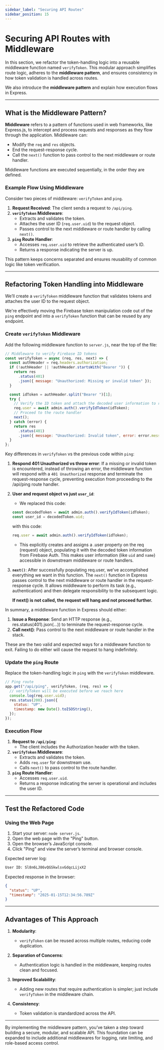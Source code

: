 ```yaml
---
sidebar_label: "Securing API Routes"
sidebar_position: 15
---
```


# Securing API Routes with Middleware

In this section, we refactor the token-handling logic into a reusable middleware function named `verifyToken`. This modular approach simplifies route logic, adheres to the **middleware pattern**, and ensures consistency in how token validation is handled across routes.

We also introduce the **middleware pattern** and explain how execution flows in Express.

---

## What is the Middleware Pattern?

**Middleware** refers to a pattern of functions used in web frameworks, like Express.js, to intercept and process requests and responses as they flow through the application. Middleware can:

- Modify the `req` and `res` objects.
- End the request-response cycle.
- Call the `next()` function to pass control to the next middleware or route handler.

Middleware functions are executed sequentially, in the order they are defined.

### Example Flow Using Middleware

Consider two pieces of middleware: `verifyToken` and `ping`.

1. **Request Received**: The client sends a request to `/api/ping`.
2. **`verifyToken` Middleware**:
   - Extracts and validates the token.
   - Attaches the user ID (`req.user.uid`) to the request object.
   - Passes control to the next middleware or route handler by calling `next()`.
3. **`ping` Route Handler**:
   - Accesses `req.user.uid` to retrieve the authenticated user’s ID.
   - Returns a response indicating the server is up.

This pattern keeps concerns separated and ensures reusability of common logic like token verification.

---

## Refactoring Token Handling into Middleware

We’ll create a `verifyToken` middleware function that validates tokens and attaches the user ID to the request object.

We're effectively moving the Firebase token manipulation code out of the `ping` endpoint and into a `verifyToken` function that can be reused by any endpoint.

### Create `verifyToken` Middleware

Add the following middleware function to `server.js`, near the top of the file:

```javascript
// Middleware to verify Firebase ID tokens
const verifyToken = async (req, res, next) => {
  const authHeader = req.headers.authorization;
  if (!authHeader || !authHeader.startsWith("Bearer ")) {
    return res
      .status(401)
      .json({ message: "Unauthorized: Missing or invalid token" });
  }

  const idToken = authHeader.split("Bearer ")[1];
  try {
    // Verify the ID token and attach the decoded user information to req.user
    req.user = await admin.auth().verifyIdToken(idToken);
    // Proceed to the route handler
    next();
  } catch (error) {
    return res
      .status(401)
      .json({ message: "Unauthorized: Invalid token", error: error.message });
  }
};
```

Key differences in `verifyToken` vs the previous code within `ping`:

1. **Respond 401 Unauthorized vs throw error**: If a missing or invalid token is encountered, instead of throwing an error, the middleware function will respond with a `401 Unauthorized` response and terminate the request-response cycle, preventing execution from proceeding to the /api/ping route handler.
2. **User and request object vs just `user_id`**:
   - We replaced this code:
   ```javascript
   const decodedToken = await admin.auth().verifyIdToken(idToken);
   const user_id = decodedToken.uid;
   ```
   with this code:
   ```javascript
   req.user = await admin.auth().verifyIdToken(idToken);
   ```
   - This explicitly creates and assigns a .user property on the req (request) object, populating it with the decoded token information from Firebase Auth. This makes user information (like `uid` and `name`) accessible in downstream middleware or route handlers.
3. **`next()`**: After successfully populating req.user, we've accomplished everything we want in this function. The `next()` function in Express passes control to the next middleware or route handler in the request-response cycle. It allows middleware to perform its task (e.g., authentication) and then delegate responsibility to the subsequent logic.

   **If next() is not called, the request will hang and not proceed further.**

In summary, a middleware function in Express should either:

1. **Issue a Response**: Send an HTTP response (e.g., res.status(401).json(...)) to terminate the request-response cycle.
2. **Call next()**: Pass control to the next middleware or route handler in the stack.

These are the two valid and expected ways for a middleware function to exit. Failing to do either will cause the request to hang indefinitely.

### Update the `ping` Route

Replace the token-handling logic in `ping` with the `verifyToken` middleware.

```javascript
// Ping route
app.get("/api/ping", verifyToken, (req, res) => {
  // verifyToken will be executed before we reach here
  console.log(req.user.uid);
  res.status(200).json({
    status: "UP",
    timestamp: new Date().toISOString(),
  });
});
```

### Execution Flow

1. **Request to `/api/ping`**:
   - The client includes the Authorization header with the token.
2. **`verifyToken` Middleware**:
   - Extracts and validates the token.
   - Adds `req.user` for downstream use.
   - Calls `next()` to pass control to the route handler.
3. **`ping` Route Handler**:
   - Accesses `req.user.uid`.
   - Returns a response indicating the server is operational and includes the user ID.

---

## Test the Refactored Code

### Using the Web Page

1. Start your server: `node server.js`.
2. Open the web page with the "Ping" button.
3. Open the browser’s JavaScript console.
4. Click "Ping" and view the server’s terminal and browser console.

Expected server log:

```bash
User ID: Sl8n6LJ86vQGSkwlsvGdqcLijxX2
```

Expected response in the browser:

```json
{
  "status": "UP",
  "timestamp": "2025-01-15T12:34:56.789Z"
}
```

<!--
### Using Postman

1. Start your server: `node server.js`.
2. Open Postman and create a `GET` request to `http://localhost:3004/api/ping`.
3. Add the `Authorization` header:
   - `Key`: `Authorization`
   - `Value`: `Bearer <your-token>`
4. Send the request.

Expected response:

```json
{
  "status": "UP",
  "timestamp": "2025-01-15T12:34:56.789Z",
  "userId": "Sl8n6LJ86vQGSkwlsvGdqcLijxX2"
}
```
-->

---

## Advantages of This Approach

1. **Modularity**:

   - `verifyToken` can be reused across multiple routes, reducing code duplication.

2. **Separation of Concerns**:

   - Authentication logic is handled in the middleware, keeping routes clean and focused.

3. **Improved Scalability**:

   - Adding new routes that require authentication is simpler; just include `verifyToken` in the middleware chain.

4. **Consistency**:
   - Token validation is standardized across the API.

---

By implementing the middleware pattern, you’ve taken a step toward building a secure, modular, and scalable API. This foundation can be expanded to include additional middlewares for logging, rate limiting, and role-based access control.
